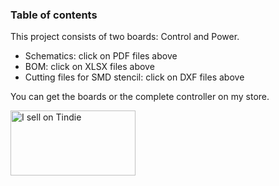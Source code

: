 ### Table of contents

This project consists of two boards: Control and Power.

- Schematics: click on PDF files above
- BOM: click on XLSX files above
- Cutting files for SMD stencil: click on DXF files above

You can get the boards or the complete controller on my store.

<a href="https://www.tindie.com/stores/soguklehim/?ref=offsite_badges&utm_source=sellers_Soguklehim&utm_medium=badges&utm_campaign=badge_large"><img src="https://d2ss6ovg47m0r5.cloudfront.net/badges/tindie-larges.png" alt="I sell on Tindie" width="200" height="104"></a>